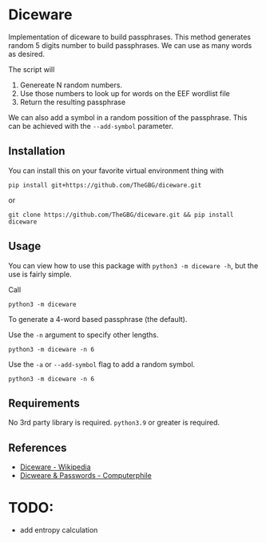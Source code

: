 # Diceware

Implementation of diceware to build passphrases. This method generates random 5
digits number to build passphrases. We can use as many words as desired.

The script will

1. Genereate N random numbers.
2. Use those numbers to look up for words on the EEF wordlist file
3. Return the resulting passphrase

We can also add a symbol in a random possition of the passphrase. This can
be achieved with the `--add-symbol` parameter.


## Installation

You can install this on your favorite virtual environment thing with

```
pip install git+https://github.com/TheGBG/diceware.git
```

or

```
git clone https://github.com/TheGBG/diceware.git && pip install diceware
```

## Usage

You can view how to use this package with `python3 -m diceware -h`, but the use
is fairly simple.

Call

```
python3 -m diceware
```

To generate a 4-word based passphrase (the default).

Use the `-n` argument to specify other lengths.

```
python3 -m diceware -n 6
```

Use the `-a` or `--add-symbol` flag to add a random symbol.

```
python3 -m diceware -n 6
```

## Requirements

No 3rd party library is required. `python3.9` or greater is required.

## References

- [Diceware - Wikipedia](https://en.wikipedia.org/wiki/Diceware)
- [Dicweare & Passwords - Computerphile](https://www.youtube.com/watch?v=Pe_3cFuSw1E&ab_channel=Computerphile)


# TODO:
- add entropy calculation